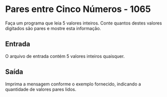 # Pares entre Cinco Números - 1065

Faça um programa que leia 5 valores inteiros. Conte quantos destes valores digitados são pares e mostre esta informação.

## Entrada
O arquivo de entrada contém 5 valores inteiros quaisquer.

## Saída
Imprima a mensagem conforme o exemplo fornecido, indicando a quantidade de valores pares lidos.